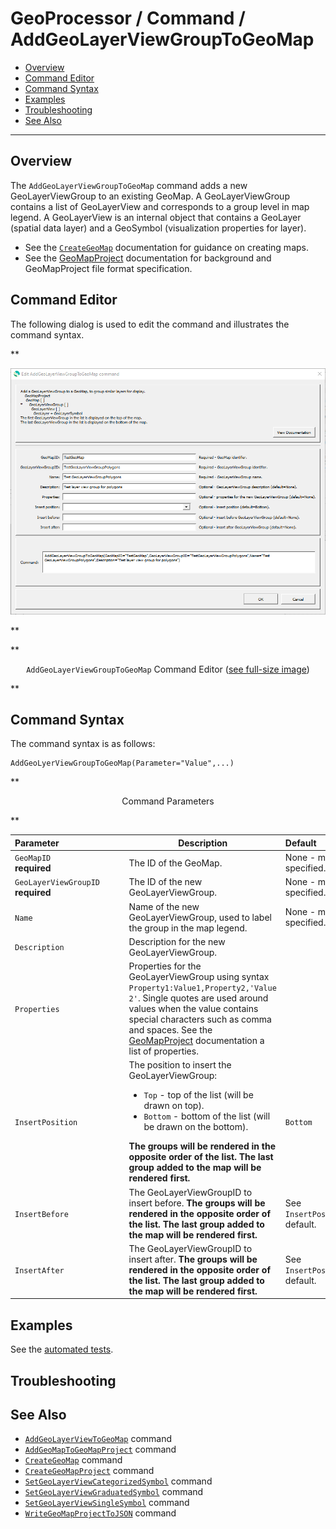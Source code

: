 # GeoProcessor / Command / AddGeoLayerViewGroupToGeoMap #

* [Overview](#overview)
* [Command Editor](#command-editor)
* [Command Syntax](#command-syntax)
* [Examples](#examples)
* [Troubleshooting](#troubleshooting)
* [See Also](#see-also)

-------------------------

## Overview ##

The `AddGeoLayerViewGroupToGeoMap` command adds a new GeoLayerViewGroup to an existing GeoMap.
A GeoLayerViewGroup contains a list of GeoLayerView and corresponds to a group level in map legend.
A GeoLayerView is an internal object that contains a GeoLayer (spatial data layer) and a GeoSymbol (visualization properties for layer).

* See the [`CreateGeoMap`](../CreateGeoMap/CreateGeoMap.md) documentation for guidance on creating maps.
* See the [GeoMapProject](../../appendix-geomapproject/geomapproject.md) documentation for background and GeoMapProject file format specification.

## Command Editor ##

The following dialog is used to edit the command and illustrates the command syntax.

**<p style="text-align: center;">
![AddGeoLayerViewGroupToGeoMap](AddGeoLayerViewGroupToGeoMap.png)
</p>**

**<p style="text-align: center;">
`AddGeoLayerViewGroupToGeoMap` Command Editor (<a href="../AddGeoLayerViewGroupToGeoMap.png">see full-size image</a>)
</p>**

## Command Syntax ##

The command syntax is as follows:

```text
AddGeoLyerViewGroupToGeoMap(Parameter="Value",...)
```
**<p style="text-align: center;">
Command Parameters
</p>**

| **Parameter**&nbsp;&nbsp;&nbsp;&nbsp;&nbsp;&nbsp;&nbsp;&nbsp;&nbsp;&nbsp;&nbsp;&nbsp;&nbsp;&nbsp;&nbsp;&nbsp;&nbsp;&nbsp;&nbsp;&nbsp;&nbsp;&nbsp;&nbsp;&nbsp;&nbsp;&nbsp; | **Description** | **Default**&nbsp;&nbsp;&nbsp;&nbsp;&nbsp;&nbsp;&nbsp;&nbsp;&nbsp;&nbsp;&nbsp;&nbsp;&nbsp;&nbsp;&nbsp;&nbsp;&nbsp;&nbsp; |
| --------------|-----------------|----------------- |
| `GeoMapID` <br> **required** | The ID of the GeoMap. | None - must be specified. |
| `GeoLayerViewGroupID` <br> **required** | The ID of the new GeoLayerViewGroup. | None - must be specified. |
| `Name` | Name of the new GeoLayerViewGroup, used to label the group in the map legend. | None - must be specified. |
| `Description` | Description for the new GeoLayerViewGroup. | |
| `Properties` | Properties for the GeoLayerViewGroup using syntax `Property1:Value1,Property2,'Value 2'`.  Single quotes are used around values when the value contains special characters such as comma and spaces.  See the [GeoMapProject](../../appendix-geomapproject/geomapproject.md) documentation a list of properties. |  |
| `InsertPosition` | The position to insert the GeoLayerViewGroup:<ul><li>`Top` - top of the list (will be drawn on top).</li><li>`Bottom` - bottom of the list (will be drawn on the bottom).</li></ul> **The groups will be rendered in the opposite order of the list. The last group added to the map will be rendered first.** | `Bottom` | 
| `InsertBefore` | The GeoLayerViewGroupID to insert before. **The groups will be rendered in the opposite order of the list. The last group added to the map will be rendered first.** | See `InsertPosition` default. |
| `InsertAfter` | The GeoLayerViewGroupID to insert after. **The groups will be rendered in the opposite order of the list. The last group added to the map will be rendered first.** | See `InsertPosition` default. |

## Examples ##

See the [automated tests](https://github.com/OpenWaterFoundation/owf-app-geoprocessor-python-test/tree/master/test/commands/AddGeoLayerViewGroupToGeoMap).

## Troubleshooting ##

## See Also ##

* [`AddGeoLayerViewToGeoMap`](../AddGeoLayerViewToGeoMap/AddGeoLayerViewToGeoMap.md) command
* [`AddGeoMapToGeoMapProject`](../AddGeoMapToGeoMapProject/AddGeoMapToGeoMapProject.md) command
* [`CreateGeoMap`](../CreateGeoMap/CreateGeoMap.md) command
* [`CreateGeoMapProject`](../CreateGeoMapProject/CreateGeoMapProject.md) command
* [`SetGeoLayerViewCategorizedSymbol`](../SetGeoLayerViewCategorizedSymbol/SetGeoLayerViewCategorizedSymbol.md) command
* [`SetGeoLayerViewGraduatedSymbol`](../SetGeoLayerViewGraduatedSymbol/SetGeoLayerViewGraduatedSymbol.md) command
* [`SetGeoLayerViewSingleSymbol`](../SetGeoLayerViewSingleSymbol/SetGeoLayerViewSingleSymbol.md) command
* [`WriteGeoMapProjectToJSON`](../WriteGeoMapProjectToJSON/WriteGeoMapProjectToJSON.md) command
